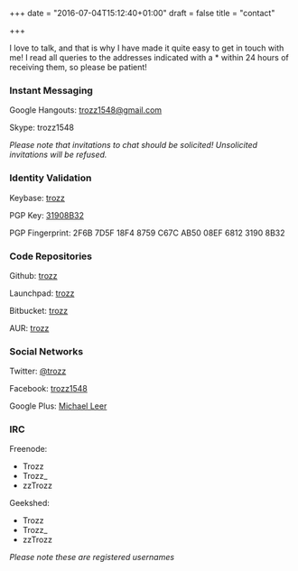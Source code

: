 +++
date = "2016-07-04T15:12:40+01:00"
draft = false
title = "contact"

+++

I love to talk, and that is why I have made it quite easy to get in touch with me! I read all queries to the addresses indicated with a * within 24 hours of receiving them, so please be patient!

### Instant Messaging

Google Hangouts: trozz1548@gmail.com

Skype: trozz1548

_Please note that invitations to chat should be solicited! Unsolicited invitations will be refused._

### Identity Validation

Keybase: [trozz](https://keybase.io/trozz)

PGP Key: [31908B32](https://pgp.mit.edu/pks/lookup?fingerprint=on&search=0x08EF681231908B32)

PGP Fingerprint: 2F6B 7D5F 18F4 8759 C67C  AB50 08EF 6812 3190 8B32


### Code Repositories

Github: [trozz](https://github.com/trozz/)

Launchpad: [trozz](https://launchpad.net/~trozz)

Bitbucket: [trozz](https://bitbucket.org/Trozz/)

AUR: [trozz](https://aur.archlinux.org/account/Trozz/)

### Social Networks

Twitter: [@trozz](https://twitter.com/Trozz)

Facebook: [trozz1548](https://www.facebook.com/trozz1548)

Google Plus: [Michael Leer](https://plus.google.com/+MichaelLeer)

### IRC

Freenode:
* Trozz
* Trozz_
* zzTrozz

Geekshed:
* Trozz
* Trozz_
* zzTrozz

_Please note these are registered usernames_
